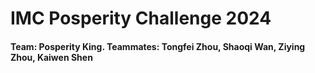 # IMC Posperity Challenge 2024
#### Team: Posperity King. Teammates: Tongfei Zhou, Shaoqi Wan, Ziying Zhou, Kaiwen Shen
